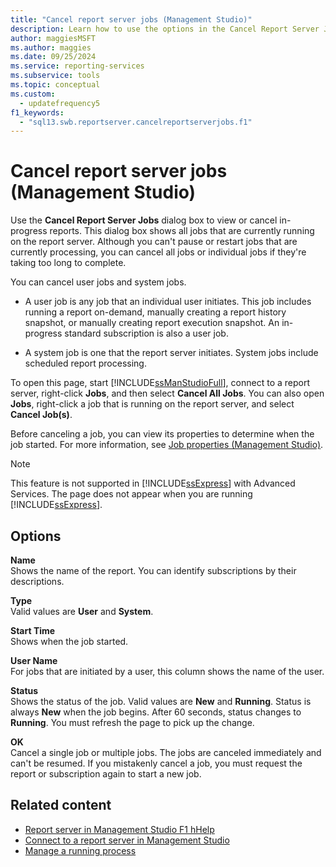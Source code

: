 ```yaml
---
title: "Cancel report server jobs (Management Studio)"
description: Learn how to use the options in the Cancel Report Server Jobs dialog box to view or cancel in-progress reports.
author: maggiesMSFT
ms.author: maggies
ms.date: 09/25/2024
ms.service: reporting-services
ms.subservice: tools
ms.topic: conceptual
ms.custom:
  - updatefrequency5
f1_keywords:
  - "sql13.swb.reportserver.cancelreportserverjobs.f1"
---
```

# Cancel report server jobs (Management Studio)
  Use the **Cancel Report Server Jobs** dialog box to view or cancel in-progress reports. This dialog box shows all jobs that are currently running on the report server. Although you can't pause or restart jobs that are currently processing, you can cancel all jobs or individual jobs if they're taking too long to complete.  
  
 You can cancel user jobs and system jobs.  
  
-   A user job is any job that an individual user initiates. This job includes running a report on-demand, manually creating a report history snapshot, or manually creating report execution snapshot. An in-progress standard subscription is also a user job.  
  
-   A system job is one that the report server initiates. System jobs include scheduled report processing.  
  
 To open this page, start [!INCLUDE[ssManStudioFull](../../includes/ssmanstudiofull-md.md)], connect to a report server, right-click **Jobs**, and then select **Cancel All Jobs**. You can also open **Jobs**, right-click a job that is running on the report server, and select **Cancel Job(s)**.  
  
 Before canceling a job, you can view its properties to determine when the job started. For more information, see [Job properties &#40;Management Studio&#41;](../../reporting-services/tools/job-properties-management-studio.md).  
  
> [!NOTE]  
>  This feature is not supported in [!INCLUDE[ssExpress](../../includes/ssexpress-md.md)] with Advanced Services. The page does not appear when you are running [!INCLUDE[ssExpress](../../includes/ssexpress-md.md)].  
  
## Options  
 **Name**  
 Shows the name of the report. You can identify subscriptions by their descriptions.  
  
 **Type**  
 Valid values are **User** and **System**.  
  
 **Start Time**  
 Shows when the job started.  
  
 **User Name**  
 For jobs that are initiated by a user, this column shows the name of the user.  
  
 **Status**  
 Shows the status of the job. Valid values are **New** and **Running**. Status is always **New** when the job begins. After 60 seconds, status changes to **Running**. You must refresh the page to pick up the change.  
  
 **OK**  
 Cancel a single job or multiple jobs. The jobs are canceled immediately and can't be resumed. If you mistakenly cancel a job, you must request the report or subscription again to start a new job.  
  
## Related content

- [Report server in Management Studio F1 hHelp](../../reporting-services/tools/report-server-in-management-studio-f1-help.md)
- [Connect to a report server in Management Studio](../../reporting-services/tools/connect-to-a-report-server-in-management-studio.md)
- [Manage a running process](../../reporting-services/subscriptions/manage-a-running-process.md)
